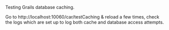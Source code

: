 Testing Grails database caching.

Go to http://localhost:10060/car/testCaching & reload a few times, check the logs which are set up to log both cache and database access attempts.